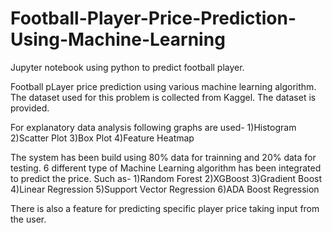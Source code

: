 # Football-Player-Price-Prediction-Using-Machine-Learning
Jupyter notebook using python to predict football player.

Football pLayer price prediction using various machine learning algorithm. The dataset used for this problem is collected from Kaggel. The dataset is provided.

For explanatory data analysis following graphs are used-
1)Histogram
2)Scatter Plot
3)Box Plot
4)Feature Heatmap

The system has been build using 80% data for trainning and 20% data for testing. 6 different type of Machine Learning algorithm has been integrated to predict the price. Such as-
1)Random Forest
2)XGBoost
3)Gradient Boost
4)Linear Regression
5)Support Vector Regression
6)ADA Boost Regression

There is also a feature for predicting specific player price taking input from the user. 
